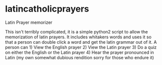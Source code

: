 # latincatholicprayers
Latin Prayer memorizer

This isn't terribly complicated, it is a simple python2 script to allow the memorization of latin prayers. 
It includes whitakers words and uses it so that a person can double click a word and get the latin grammar
out of it.  A person can 1) View the English prayer 2) View the Latin prayer 3) Do a quiz on either the English or the Latin prayer 
4) Hear the prayer pronounced in Latin (my own somewhat dubious rendition sorry for those who endure it)


